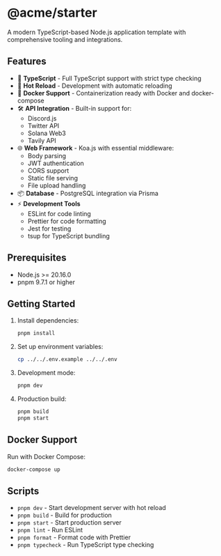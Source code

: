 # @acme/starter

A modern TypeScript-based Node.js application template with comprehensive tooling and integrations.

## Features

- 🚀 **TypeScript** - Full TypeScript support with strict type checking
- 🔄 **Hot Reload** - Development with automatic reloading
- 🐳 **Docker Support** - Containerization ready with Docker and docker-compose
- 🛠️ **API Integration** - Built-in support for:
  - Discord.js
  - Twitter API
  - Solana Web3
  - Tavily API
- 🌐 **Web Framework** - Koa.js with essential middleware:
  - Body parsing
  - JWT authentication
  - CORS support
  - Static file serving
  - File upload handling
- 📦 **Database** - PostgreSQL integration via Prisma
- ⚡ **Development Tools**
  - ESLint for code linting
  - Prettier for code formatting
  - Jest for testing
  - tsup for TypeScript bundling

## Prerequisites

- Node.js >= 20.16.0
- pnpm 9.7.1 or higher

## Getting Started

1. Install dependencies:

   ```bash
   pnpm install
   ```

2. Set up environment variables:

   ```bash
   cp ../../.env.example ../../.env
   ```

3. Development mode:

   ```bash
   pnpm dev
   ```

4. Production build:
   ```bash
   pnpm build
   pnpm start
   ```

## Docker Support

Run with Docker Compose:

```bash
docker-compose up
```

## Scripts

- `pnpm dev` - Start development server with hot reload
- `pnpm build` - Build for production
- `pnpm start` - Start production server
- `pnpm lint` - Run ESLint
- `pnpm format` - Format code with Prettier
- `pnpm typecheck` - Run TypeScript type checking
